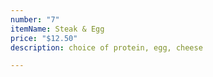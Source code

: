 ```yaml
---
number: "7"
itemName: Steak & Egg
price: "$12.50"
description: choice of protein, egg, cheese

---
```

